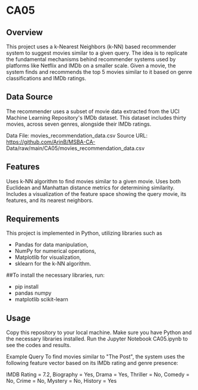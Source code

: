 # CA05

## **Overview**
This project uses a k-Nearest Neighbors (k-NN) based recommender system to suggest movies similar to a given query. The idea is to replicate the fundamental mechanisms behind recommender systems used by platforms like Netflix and IMDb on a smaller scale. Given a movie, the system finds and recommends the top 5 movies similar to it based on genre classifications and IMDb ratings.

## **Data Source**
The recommender uses a subset of movie data extracted from the UCI Machine Learning Repository's IMDb dataset. This dataset includes thirty movies, across seven genres, alongside their IMDb ratings.

Data File: movies_recommendation_data.csv
Source URL:  https://github.com/ArinB/MSBA-CA-
Data/raw/main/CA05/movies_recommendation_data.csv

## **Features**

Uses k-NN algorithm to find movies similar to a given movie.
Uses both Euclidean and Manhattan distance metrics for determining similarity.
Includes a visualization of the feature space showing the query movie, its features, and its nearest neighbors.

## **Requirements**
This project is implemented in Python, utilizing libraries such as
- Pandas for data manipulation,
-  NumPy for numerical operations,
-  Matplotlib for visualization, 
-  sklearn for the k-NN algorithm.

##To install the necessary libraries, run:

- pip install 
- pandas numpy 
- matplotlib scikit-learn

## **Usage**
Copy this repository to your local machine.
Make sure you have Python and the necessary libraries installed.
Run the Jupyter Notebook CA05.ipynb to see the codes and results.

Example Query
To find movies similar to "The Post", the system uses the following feature vector based on its IMDb rating and genre presence:

IMDB Rating = 7.2, Biography = Yes, Drama = Yes, Thriller = No, Comedy = No, Crime = No, Mystery = No, History = Yes

